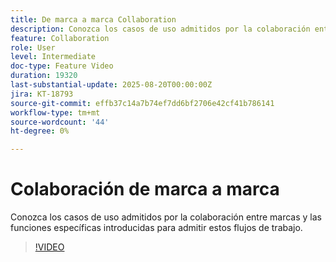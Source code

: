 ```yaml
---
title: De marca a marca Collaboration
description: Conozca los casos de uso admitidos por la colaboración entre marcas y las funciones específicas introducidas para admitir estos flujos de trabajo.
feature: Collaboration
role: User
level: Intermediate
doc-type: Feature Video
duration: 19320
last-substantial-update: 2025-08-20T00:00:00Z
jira: KT-18793
source-git-commit: effb37c14a7b74ef7dd6bf2706e42cf41b786141
workflow-type: tm+mt
source-wordcount: '44'
ht-degree: 0%

---
```



# Colaboración de marca a marca

Conozca los casos de uso admitidos por la colaboración entre marcas y las funciones específicas introducidas para admitir estos flujos de trabajo.

>[!VIDEO](https://video.tv.adobe.com/v/3470939/?learn=on&enablevpops&captions=spa)

